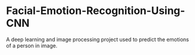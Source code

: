 # Facial-Emotion-Recognition-Using-CNN
A deep learning and image processing project used to predict the emotions of a person in image.
